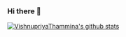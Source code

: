 ### Hi there 👋

<!--
**VishnupriyaThammina/VishnupriyaThammina** is a ✨ _special_ ✨ repository because its `README.md` (this file) appears on your GitHub profile.

Here are some ideas to get you started:

- 🔭 I’m currently working on ...
- 🌱 I’m currently learning ...
- 👯 I’m looking to collaborate on ...
- 🤔 I’m looking for help with ...
- 💬 Ask me about ...
- 📫 How to reach me: ...
- 😄 Pronouns: ...
- ⚡ Fun fact: ...
-->

[![VishnupriyaThammina's github stats](https://github-readme-stats.vercel.app/api?username=VishnupriyaThammina)](https://github.com/VishnupriyaThammina/github-readme-stats)
